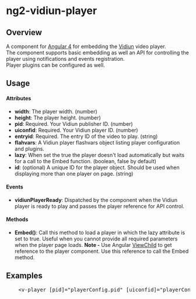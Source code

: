 # ng2-vidiun-player
## Overview
A component for [Angular 4](hhttps://angular.io/) for embedding the [Vidiun](http://www.vidiun.com) video player.<br/>
The component supports basic embedding as well an API for controlling the player using notifications and events registration.<br/>
Player plugins can be configured as well.

## Usage

#### Attributes
* **width**: The player width. (number)
* **height**: The player height. (number)
* **pid**: Required. Your Vidiun publisher ID. (number)
* **uiconfid**: Required. Your Vidiun player ID. (number)
* **entryid**: Required. The entry ID of the video to play. (string)
* **flahvars**: A Vidiun player flashvars object listing player configuration and plugins.
* **lazy**: When set the true the player doesn't load automatically but waits for a call to the Embed function. (boolean, false by default)
* **id**: (optional) A unique ID for the player object. Should be used when displaying more than one player on page. (string)

#### Events
* **vidiunPlayerReady**: Dispatched by the component when the Vidiun player is ready to play and passes the player reference for API control.

#### Methods
* **Embed()**: Call this method to load a player in which the lazy attribute is set to true.
Useful when you cannot provide all required parameters when the player page loads.
**Note -** Use Angular [ViewChild](https://angular.io/api/core/ViewChild) to get reference to the player component. Use this reference to call the Embed method.


## Examples
<pre>
	&lt;v-player [pid]="playerConfig.pid" [uiconfid]="playerConfig.uiconfid" [entryid]="playerConfig.entryid" [width]="340" [height]="190" (vidiunPlayerReady)="onPlayerReady($event)"&gt;&lt;/v-player&gt;
</pre>